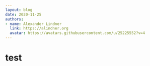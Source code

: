 ```yaml
---
layout: blog
date: 2020-11-25
authors:
- name: Alexander Lindner
  link: https://alindner.org
  avatar: https://avatars.githubusercontent.com/u/25225552?v=4
---
```


# test